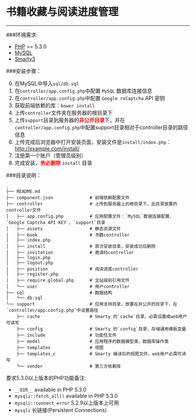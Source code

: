 # 书籍收藏与阅读进度管理

***

###环境需求:

* [PHP](http://www.php.net/) >= 5.3.0
* [MySQL](http://dev.mysql.com/downloads/)
* [Smarty3](http://www.smarty.net/)


###安装步骤：

0. 在MySQL中导入`sql/db.sql`
1. 在`controller/app.config.php`中配置 `MySQL` 数据库连接信息
2. 在`controller/app.config.php`中配置 `Google reCaptcha` API 密钥
3. 获取前端依赖的库：`bower install`
3. 上传`controller`文件夹在服务器的根目录下
4. 上传`support`目录到服务器的<strong style="color:red">非公开目录</strong>下，并在`controller/app.config.php`中配置support目录相对于controller目录的路径信息
5. 上传完成后浏览器中打开安装页面，安装文件是`install/index.php`： http://example.com/install/
6. 注册第一个账户（管理员级别）
7. 完成安装，<strong style="color:red; font-weight:bold">务必删除</strong> `install` 目录


###目录说明：

    .
    ├── README.md
    ├── component.json              # 前端依赖配置文件
    ├── controller                  # 上传到服务器上的根目录下，此目录放置的controller文件
    │   ├── app.config.php          # 应用配置文件：`MySQL`数据连接配置、`Google Captcha API KEY`、`support`目录
    │   ├── assets                  # 静态资源文件
    │   ├── book                    # 书籍controller
    │   ├── index.php
    │   ├── install                 # 首次安装目录，安装成功后删除
    │   ├── invitation              # 邀请码controller
    │   ├── login.php
    │   ├── logout.php
    │   ├── position                # 阅读进度controller
    │   ├── register.php
    │   ├── require.global.php      # 全站级别引用文件
    │   └── user                    # 用户controller
    ├── sql                         # 数据结构
    │   └── db.sql
    └── support                     # 应用支持目录，放置在非公开的目录下，在`controller/app.config.php`中设置路径
        ├── cache                   # Smarty 的`cache`目录，必需设置成web用户可读写
        ├── config                  # Smarty 的`config`目录，存储通用模板变量
        ├── include                 # 功能性文件
        ├── model                   # 应用程序的数据模型类，数据库操作类
        ├── templates               # 视图
        ├── templates_c             # Smarty 编译后的视图文件，web用户必需可读写
        └── vendor                  # 第三方依赖库

要求5.3.0以上版本的PHP功能备注:

* `__DIR__` available in PHP 5.3.0
* `mysqli::fetch_all()` available in PHP 5.3.0
* `mysqli::connect_error` 5.2.9以上版本上可用
* `mysqli` 长链接(Persistent Connections)